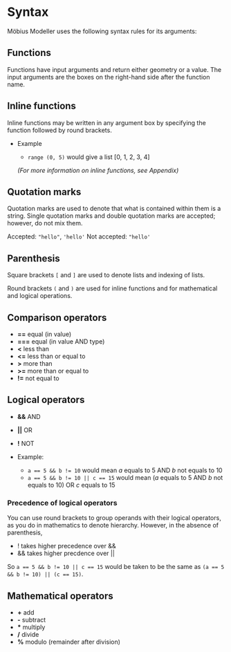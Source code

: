 # Syntax

Möbius Modeller uses the following syntax rules for its arguments:

## Functions

Functions have input arguments and return either geometry or a value. The input arguments are the boxes on the right-hand side after the function name. 

## Inline functions 

Inline functions may be written in any argument box by specifying the function followed by round brackets. 

* Example
  * `range (0, 5)` would give a list [0, 1, 2, 3, 4]

  _(For more information on inline functions, see Appendix)_

## Quotation marks

Quotation marks are used to denote that what is contained within them is a string. Single quotation marks and double quotation marks are accepted; however, do not mix them.

Accepted: `"hello"`, `'hello'`
Not accepted: `"hello'`

## Parenthesis

Square brackets `[` and `]` are used to denote lists and indexing of lists.

Round brackets `(` and `)` are used for inline functions and for mathematical and logical operations.

## Comparison operators

* **==** equal (in value)
* **===** equal (in value AND type)
* **<** less than
* **<=** less than or equal to
* **>** more than
* **>=** more than or equal to
* **!=** not equal to

## Logical operators 

* **&&** AND

* **||** OR

* **!** NOT

* Example:
  * `a == 5 && b != 10` would mean *a* equals to 5 AND *b* not equals to 10
  * `a == 5 && b != 10 || c == 15` would mean (*a* equals to 5 AND *b* not equals to 10) OR *c* equals to 15

### Precedence of logical operators

You can use round brackets to group operands with their logical operators, as you do in mathematics to denote hierarchy. However, in the absence of parenthesis, 

* ! takes higher precedence over &&
* && takes higher precdence over ||

So `a == 5 && b != 10 || c == 15` would be taken to be the same as `(a == 5 && b != 10) || (c == 15)`. 

## Mathematical operators

* __+__ add 
* __-__ subtract
* __*__ multiply
* __/__ divide
* __%__ modulo (remainder after division)

